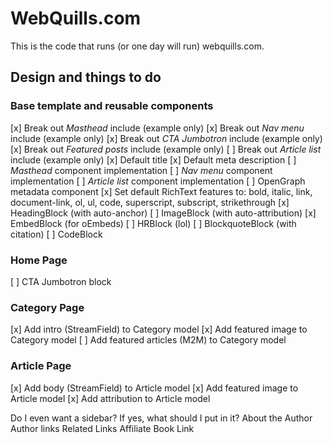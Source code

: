 # WebQuills.com

This is the code that runs (or one day will run) webquills.com.

## Design and things to do

### Base template and reusable components

[x] Break out *Masthead* include (example only)
[x] Break out *Nav menu* include (example only)
[x] Break out *CTA Jumbotron* include (example only)
[x] Break out *Featured posts* include (example only)
[ ] Break out *Article list* include (example only)
[x] Default title
[x] Default meta description
[ ] *Masthead* component implementation
[ ] *Nav menu* component implementation
[ ] *Article list* component implementation
[ ] OpenGraph metadata component
[x] Set default RichText features to: bold, italic, link, document-link, ol, ul, code,
    superscript, subscript, strikethrough
[x] HeadingBlock (with auto-anchor)
[ ] ImageBlock (with auto-attribution)
[x] EmbedBlock (for oEmbeds)
[ ] HRBlock (lol)
[ ] BlockquoteBlock (with citation)
[ ] CodeBlock

### Home Page

[ ] CTA Jumbotron block

### Category Page

[x] Add intro (StreamField) to Category model
[x] Add featured image to Category model
[ ] Add featured articles (M2M) to Category model


### Article Page

[x] Add body (StreamField) to Article model
[x] Add featured image to Article model
[x] Add attribution to Article model

Do I even want a sidebar? If yes, what should I put in it?
About the Author
Author links
Related Links
Affiliate Book Link

